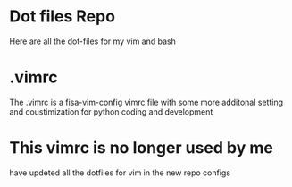 # Dot files Repo
Here are all the dot-files for my vim and bash 

# .vimrc
The .vimrc is a fisa-vim-config vimrc file with some more additonal setting and coustimization for python coding and development 

# This vimrc is no longer used by me 
have updeted all the dotfiles for vim in the new repo configs 
